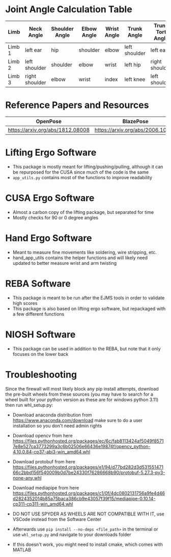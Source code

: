 # Joint Angle Calculation Table
| Limb   | Neck Angle        | Shoulder Angle | Elbow Angle   | Wrist Angle | Trunk  Angle      | Trunk Tort Angle   | Leg  Angle  | 
|--------|--------------|----------|---------|-------|--------------|---------------|-------|
| Limb 1 | left ear     | hip      | shoulder| elbow | left shoulder| left ear      | hip   |
| Limb 2 | left shoulder| shoulder | elbow   | wrist | left hip     | right shoulder| knee  |
| Limb 3 |right shoulder| elbow    | wrist   | index | left knee    | left shoulder | ankle |
# Reference Papers and Resources 
| OpenPose | BlazePose | Using AI and ML for Injury Prevention |
|----------------------------------|----------------------------------|-------------------------------------------------------|
| https://arxiv.org/abs/1812.08008 | https://arxiv.org/abs/2006.10204 | https://www.ncbi.nlm.nih.gov/pmc/articles/PMC11215955/|
# Lifting Ergo Software 
- This package is mostly meant for lifting/pushing/pulling, although it can be repurposed for the CUSA since much of the code is the same
- `app_utils.py` contains most of the functions to improve readability
# CUSA Ergo Software
- Almost a carbon copy of the lifting package, but separated for time
- Mostly checks for 90 or 0 degree angles
# Hand Ergo Software
- Meant to measure fine movements like soldering, wire stripping, etc.
- hand_app_utils contains the helper functions and will likely need updated to better measure wrist and arm twisting
# REBA Software
- This package is meant to be run after the EJMS tools in order to validate high scores
- This package is also based on lifting ergo software, but repackaged with a few different functions
# NIOSH Software
- This package can be used in addition to the REBA, but note that it only focuses on the lower back  
# Troubleshooting
Since the firewall will most likely block any pip install attempts, download the pre-built wheels from these sources (you may have to search for a wheel built for your python version as these are for windows python 3.11) then run whl_setup.py:
- Download anaconda distribution from https://www.anaconda.com/download make sure to do a user installation so you don't need admin rights
- Download opencv from here https://files.pythonhosted.org/packages/ec/6c/fab8113424af5049f85717e8e527ca3773299a3c6b02506e66436e19874f/opencv_python-4.10.0.84-cp37-abi3-win_amd64.whl
- Download protobuf from here https://files.pythonhosted.org/packages/e1/94/d77bd282d3d53155147166c2bbd156f540009b0d7be24330f76286668b90/protobuf-5.27.3-py3-none-any.whl
- Download mediapipe from here https://files.pythonhosted.org/packages/c1/0f/4dc0802131756a9fe4d46d2824352014b85a75baca386cb9e43057f39f15/mediapipe-0.10.14-cp311-cp311-win_amd64.whl

- DO NOT USE SPYDER AS WHEELS ARE NOT COMPATIBLE WITH IT, use VSCode instead from the Software Center
- Afterwards use `pip install --no-deps <file_path>` in the terminal or use `whl_setup.py` and navigate to your downloads folder
- If this doesn't work, you might need to install cmake, which comes with MATLAB 

